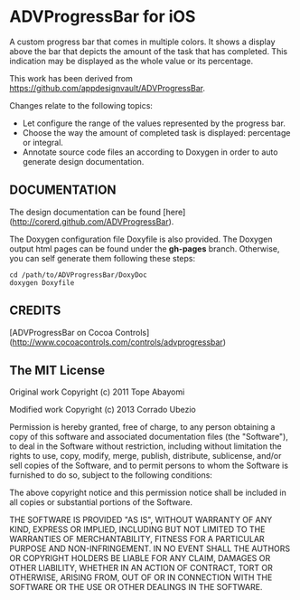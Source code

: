 ADVProgressBar for iOS
======================

A custom progress bar that comes in multiple colors.
It shows a display above the bar that depicts the amount of the task that has completed.
This indication may be displayed as the whole value or its percentage.

This work has been derived from https://github.com/appdesignvault/ADVProgressBar.

Changes relate to the following topics:
- Let configure the range of the values represented by the progress bar.
- Choose the way the amount of completed task is displayed: percentage or integral.
- Annotate source code files an according to Doxygen in order to auto generate design
  documentation.


DOCUMENTATION
-------------

The design documentation can be found [here] (http://corerd.github.com/ADVProgressBar).

The Doxygen configuration file Doxyfile is also provided.
The Doxygen output html pages can be found under the **gh-pages** branch.
Otherwise, you can self generate them following these steps:
~~~~~~~~~~~~~~~~~~~~~~~~~~~~~~~~~~~~~~~~~~~~~~~~~~~~~~~~~~~~~~~~~~~~~~~~~~~~~~~~~~~~~~~~~~
cd /path/to/ADVProgressBar/DoxyDoc
doxygen Doxyfile
~~~~~~~~~~~~~~~~~~~~~~~~~~~~~~~~~~~~~~~~~~~~~~~~~~~~~~~~~~~~~~~~~~~~~~~~~~~~~~~~~~~~~~~~~~


CREDITS
-------

[ADVProgressBar on Cocoa Controls]
(http://www.cocoacontrols.com/controls/advprogressbar)


The MIT License
---------------

Original work Copyright (c) 2011 Tope Abayomi

Modified work Copyright (c) 2013 Corrado Ubezio

Permission is hereby granted, free of charge, to any person obtaining a copy
of this software and associated documentation files (the "Software"), to deal
in the Software without restriction, including without limitation the rights
to use, copy, modify, merge, publish, distribute, sublicense, and/or sell
copies of the Software, and to permit persons to whom the Software is
furnished to do so, subject to the following conditions:

The above copyright notice and this permission notice shall be included in
all copies or substantial portions of the Software.

THE SOFTWARE IS PROVIDED "AS IS", WITHOUT WARRANTY OF ANY KIND, EXPRESS OR
IMPLIED, INCLUDING BUT NOT LIMITED TO THE WARRANTIES OF MERCHANTABILITY,
FITNESS FOR A PARTICULAR PURPOSE AND NON-INFRINGEMENT. IN NO EVENT SHALL THE
AUTHORS OR COPYRIGHT HOLDERS BE LIABLE FOR ANY CLAIM, DAMAGES OR OTHER
LIABILITY, WHETHER IN AN ACTION OF CONTRACT, TORT OR OTHERWISE, ARISING FROM,
OUT OF OR IN CONNECTION WITH THE SOFTWARE OR THE USE OR OTHER DEALINGS IN
THE SOFTWARE.


